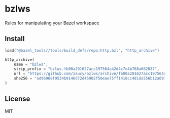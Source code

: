 # bzlws

Rules for manipulating your Bazel workspace

## Install

```python
load("@bazel_tools//tools/build_defs/repo:http.bzl", "http_archive")

http_archive(
    name = "bzlws",
    strip_prefix = "bzlws-fb00a201627acc197564a42d4c7e4b768a662037",
    url = "https://github.com/zaucy/bzlws/archive/fb00a201627acc197564a42d4c7e4b768a662037.zip",
    sha256 = "ad96968f9534b9146d72d45902f50eae75ff1418cc481da556b12a6910635fb6",
)
```

## License

MIT
